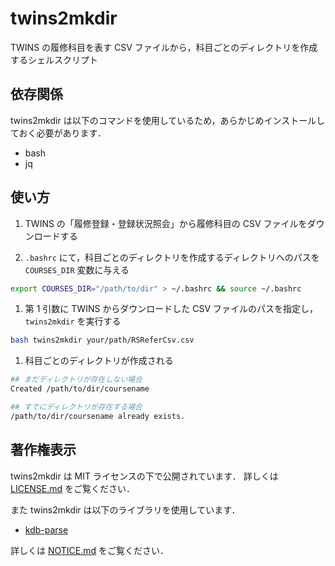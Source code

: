 # twins2mkdir

TWINS の履修科目を表す CSV ファイルから，科目ごとのディレクトリを作成するシェルスクリプト

## 依存関係

twins2mkdir は以下のコマンドを使用しているため，あらかじめインストールしておく必要があります．

- bash
- jq

## 使い方

1. TWINS の「履修登録・登録状況照会」から履修科目の CSV ファイルをダウンロードする

1. `.bashrc` にて，科目ごとのディレクトリを作成するディレクトリへのパスを `COURSES_DIR` 変数に与える

```sh
export COURSES_DIR="/path/to/dir" > ~/.bashrc && source ~/.bashrc
```

1. 第 1 引数に TWINS からダウンロードした CSV ファイルのパスを指定し，`twins2mkdir` を実行する

```bash
bash twins2mkdir your/path/RSReferCsv.csv
```

1. 科目ごとのディレクトリが作成される

```bash
## まだディレクトリが存在しない場合
Created /path/to/dir/coursename

## すでにディレクトリが存在する場合
/path/to/dir/coursename already exists.
```

## 著作権表示

twins2mkdir は MIT ライセンスの下で公開されています．
詳しくは [LICENSE.md](LICENSE.md) をご覧ください．

また twins2mkdir は以下のライブラリを使用しています．

- [kdb-parse](https://github.com/Mimori256/kdb-parse)

詳しくは [NOTICE.md](NOTICE.md) をご覧ください．
